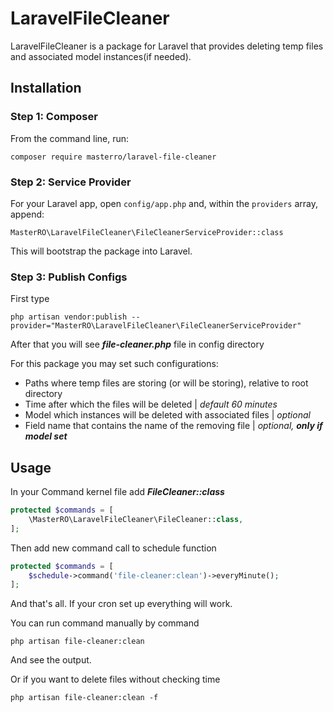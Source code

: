 # LaravelFileCleaner

LaravelFileCleaner is a package for Laravel that provides deleting temp files and associated model instances(if needed).

## Installation

### Step 1: Composer

From the command line, run:

```
composer require masterro/laravel-file-cleaner
```

### Step 2: Service Provider

For your Laravel app, open `config/app.php` and, within the `providers` array, append:

```
MasterRO\LaravelFileCleaner\FileCleanerServiceProvider::class
```

This will bootstrap the package into Laravel.

### Step 3: Publish Configs

First type

```
php artisan vendor:publish --provider="MasterRO\LaravelFileCleaner\FileCleanerServiceProvider"
```

After that you will see _**file-cleaner.php**_ file in config directory

For this package you may set such configurations:
* Paths where temp files are storing (or will be storing), relative to root directory
* Time after which the files will be deleted | _default 60 minutes_
* Model which instances will be deleted with associated files | _optional_
* Field name that contains the name of the removing file | _optional, **only if model set**_

## Usage

In your Command kernel file add _**FileCleaner::class**_

```php
protected $commands = [
    \MasterRO\LaravelFileCleaner\FileCleaner::class,
];
```

Then add new command call to schedule function

```php
protected $commands = [
    $schedule->command('file-cleaner:clean')->everyMinute();
];
```

And that's all. If your cron set up everything will work.



You can run command manually by command
```
php artisan file-cleaner:clean
```
And see the output.


Or if you want to delete files without checking time

```
php artisan file-cleaner:clean -f
```








